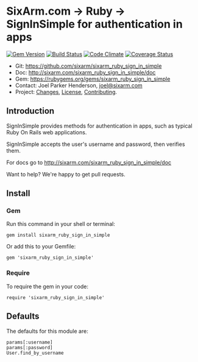 # SixArm.com → Ruby → <br> SignInSimple for authentication in apps

<!--HEADER-OPEN-->

[![Gem Version](https://badge.fury.io/rb/sixarm_ruby_sign_in_simple.svg)](http://badge.fury.io/rb/sixarm_ruby_sign_in_simple)
[![Build Status](https://travis-ci.org/SixArm/sixarm_ruby_sign_in_simple.png)](https://travis-ci.org/SixArm/sixarm_ruby_sign_in_simple)
[![Code Climate](https://codeclimate.com/github/SixArm/sixarm_ruby_sign_in_simple.png)](https://codeclimate.com/github/SixArm/sixarm_ruby_sign_in_simple)
[![Coverage Status](https://coveralls.io/repos/SixArm/sixarm_ruby_sign_in_simple/badge.svg?branch=master&service=github)](https://coveralls.io/github/SixArm/sixarm_ruby_sign_in_simple?branch=master)

* Git: <https://github.com/sixarm/sixarm_ruby_sign_in_simple>
* Doc: <http://sixarm.com/sixarm_ruby_sign_in_simple/doc>
* Gem: <https://rubygems.org/gems/sixarm_ruby_sign_in_simple>
* Contact: Joel Parker Henderson, <joel@sixarm.com>
* Project: [Changes](CHANGES.md), [License](LICENSE.md), [Contributing](CONTRIBUTING.md).

<!--HEADER-SHUT-->


## Introduction

SignInSimple provides methods for authentication in apps, such as typical Ruby On Rails web applications.

SignInSimple accepts the user's username and password, then verifies them.

For docs go to <http://sixarm.com/sixarm_ruby_sign_in_simple/doc>

Want to help? We're happy to get pull requests.


<!--INSTALL-OPEN-->

## Install

### Gem

Run this command in your shell or terminal:

    gem install sixarm_ruby_sign_in_simple

Or add this to your Gemfile:

    gem 'sixarm_ruby_sign_in_simple'

### Require

To require the gem in your code:

    require 'sixarm_ruby_sign_in_simple'

<!--INSTALL-SHUT-->


## Defaults

The defaults for this module are:

    params[:username]
    params[:password]
    User.find_by_username
